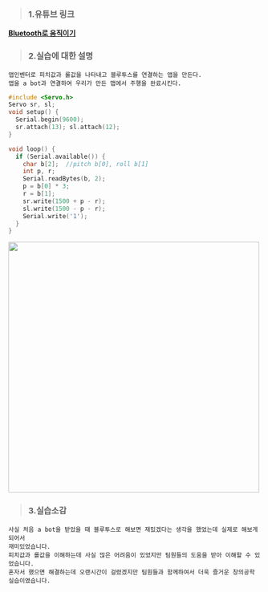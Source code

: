 >### 1.유튜브 링크
**[Bluetooth로 움직이기](https://www.youtube.com/watch?v=kyGNYXmMNtE)**

>### 2.실습에 대한 설명
```
앱인벤터로 피치값과 롤값을 나타내고 블루투스를 연결하는 앱을 만든다.
앱을 a bot과 연결하여 우리가 만든 맵에서 주행을 완료시킨다.
```
```c
#include <Servo.h>
Servo sr, sl;
void setup() {
  Serial.begin(9600);
  sr.attach(13); sl.attach(12);
}

void loop() {
  if (Serial.available()) {
    char b[2];  //pitch b[0], roll b[1]
    int p, r;
    Serial.readBytes(b, 2);
    p = b[0] * 3; 
    r = b[1];        
    sr.write(1500 + p - r);
    sl.write(1500 - p - r);
    Serial.write('1');
  }
}
```
<div>
<img width="500" src ="https://user-images.githubusercontent.com/50861700/67139194-49414880-f288-11e9-9109-fccc49d2b5b7.png">
</div>

>### 3.실습소감
```
사실 처음 a bot을 받았을 때 블루투스로 해보면 재밌겠다는 생각을 했었는데 실제로 해보게 되어서 
재미있었습니다. 
피치값과 롤값을 이해하는데 사실 많은 어려움이 있었지만 팀원들의 도움을 받아 이해할 수 있었습니다.
혼자서 했으면 해결하는데 오랜시간이 걸렸겠지만 팀원들과 함께하여서 더욱 즐거운 창의공학 실습이였습니다.
```
